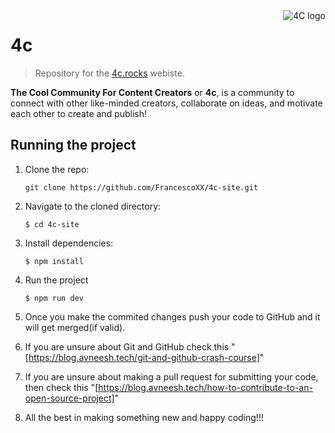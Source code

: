 <img align='right' src='./logo.jpg' alt='4C logo'>

# 4c

> Repository for the [4c.rocks](https://www.4c.rocks/) webiste. 

**The Cool Community For Content Creators** or **4c**, is a community to connect with other like-minded creators, collaborate on ideas, and motivate each other to create and publish!

## Running the project

1.  Clone the repo:

    ```console
    git clone https://github.com/FrancescoXX/4c-site.git
    ```

2.  Navigate to the cloned directory:

    ```console
    $ cd 4c-site
    ```

3.  Install dependencies:

    ```console
    $ npm install
    ```

4.  Run the project

    ```console
    $ npm run dev
    ```
5. Once you make the commited changes push your code to GitHub and it will get merged(if valid).
6. If you are unsure about Git and GitHub check this "[https://blog.avneesh.tech/git-and-github-crash-course]"
7. If you are unsure about making a pull request for submitting your code, then check this "[https://blog.avneesh.tech/how-to-contribute-to-an-open-source-project]"
8. All the best in making something new and happy coding!!!
